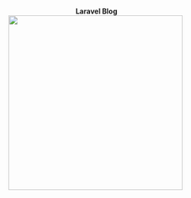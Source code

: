 <p align="center">
  <br>
  <b>Laravel Blog</b>
  <br>
  <a href="localhost:8000">
    <img src="https://www.designbust.com/download/168/png/laravel_icon512.png" width=350>
  </a>
</p>
